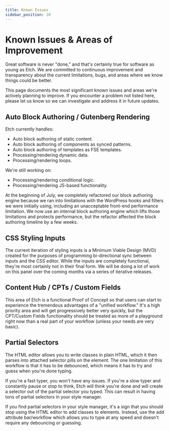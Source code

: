 ```yaml
---
title: Known Issues
sidebar_position: 10
---
```


# Known Issues & Areas of Improvement

Great software is never "done," and that's certainly true for software as young as Etch. We are committed to continuous improvement and transparency about the current limitations, bugs, and areas where we know things could be better. 

This page documents the most significant known issues and areas we're actively planning to improve. If you encounter a problem not listed here, please let us know so we can investigate and address it in future updates.

## Auto Block Authoring / Gutenberg Rendering

Etch currently handles:
- Auto block authoring of static content.
- Auto block authoring of components as synced patterns.
- Auto block authoring of templates as FSE templates.
- Processing/rendering dynamic data.
- Processing/rendering loops.

We're still working on:
- Processing/rendering conditional logic.
- Processing/rendering JS-based functionality.

At the beginning of July, we completely refactored our block authoring engine because we ran into limitations with the WordPress hooks and filters we were initially using, including an unacceptable front-end performance limitation. We now use an internal block authoring engine which lifts those limitations and protects performance, but the refactor affected the block authoring timeline by a few weeks.

## CSS Styling Inputs

The current iteration of styling inputs is a Minimum Viable Design (MVD) created for the purposes of programming bi-directional sync between inputs and the CSS editor. While the inputs are completely functional, they're most certainly not in their final form. We will be doing a lot of work on this panel over the coming months via a series of iterative releases.

## Content Hub / CPTs / Custom Fields

This area of Etch is a functional Proof of Concept so that users can start to experience the tremendous advantages of a "unified workflow." It's a high priority area and will get progressively better very quickly, but the CPT/Custom Fields functionality should be treated as more of a playground right now than a real part of your workflow (unless your needs are very basic).

## Partial Selectors

The HTML editor allows you to write classes in plain HTML, which it then parses into attached selector pills on the element. The one limitation of this workflow is that it has to be debounced, which means it has to try and guess when you're done typing.

If you're a fast typer, you won't have any issues. If you're a slow typer and constantly pause or stop to think, Etch will think you're done and will create a selector out of the partial selector you typed. This can result in having tons of partial selectors in your style manager.

If you find partial selectors in your style manager, it's a sign that you should stop using the HTML editor to add classes to elements. Instead, use the add attribute bar/workflow which allows you to type at any speed and doesn't require any debouncing or guessing.